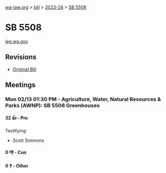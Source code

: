 [wa-law.org](/) > [bill](/bill/) > [2023-24](/bill/2023-24/) > [SB 5508](/bill/2023-24/sb/5508/)

# SB 5508
[leg.wa.gov](https://app.leg.wa.gov/billsummary?BillNumber=5508&Year=2023&Initiative=false)

## Revisions
* [Original Bill](1/)

## Meetings
### Mon 02/13 01:30 PM - Agriculture, Water, Natural Resources & Parks (AWNP): SB 5508 Greenhouses
#### 32 👍 - Pro
Testifying:
* Scott Simmons

#### 0 👎 - Con

#### 0 ❓ - Other
